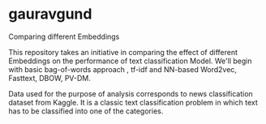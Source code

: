 # gauravgund
Comparing different Embeddings 

This repository takes an initiative in comparing the effect of different Embeddings on the performance of text classification Model. We'll begin with basic bag-of-words approach , tf-idf and NN-based Word2vec, Fasttext, DBOW, PV-DM. 

Data used for the purpose of analysis corresponds to news classification dataset from Kaggle. It is a classic text classification problem in which text has to be classified into one of the categories.
